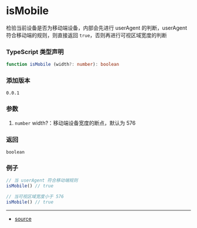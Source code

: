 # isMobile

检验当前设备是否为移动端设备，内部会先进行 userAgent 的判断，userAgent 符合移动端的规则，则直接返回 `true`，否则再进行可视区域宽度的判断




### TypeScript 类型声明

```typescript
function isMobile (width?: number): boolean
```



### 添加版本

`0.0.1`



### 参数
1. `number` width?：移动端设备宽度的断点，默认为 576

   

### 返回

`boolean`



### 例子

```typescript
// 当 userAgent 符合移动端规则
isMobile() // true

// 当可视区域宽度小于 576
isMobile() // true
```


----

- [source](https://github.com/iius-l/iius-s/blob/main/src/is/isMobile.ts)